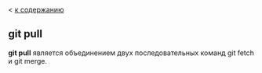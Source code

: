 < [к содержанию](./readme.md)

## git pull

**git pull** является объединением двух последовательных команд git fetch и git merge.